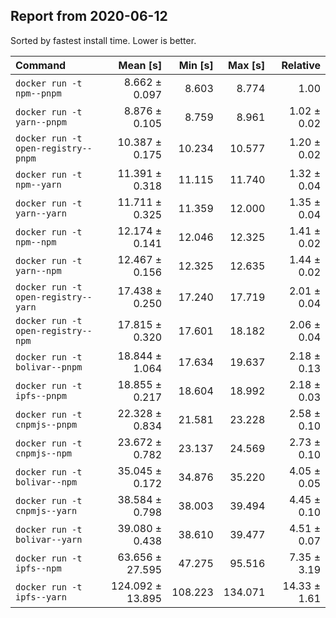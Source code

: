 ## Report from 2020-06-12

Sorted by fastest install time. Lower is better.


| Command | Mean [s] | Min [s] | Max [s] | Relative |
|:---|---:|---:|---:|---:|
| `docker run -t npm--pnpm` | 8.662 ± 0.097 | 8.603 | 8.774 | 1.00 |
| `docker run -t yarn--pnpm` | 8.876 ± 0.105 | 8.759 | 8.961 | 1.02 ± 0.02 |
| `docker run -t open-registry--pnpm` | 10.387 ± 0.175 | 10.234 | 10.577 | 1.20 ± 0.02 |
| `docker run -t npm--yarn` | 11.391 ± 0.318 | 11.115 | 11.740 | 1.32 ± 0.04 |
| `docker run -t yarn--yarn` | 11.711 ± 0.325 | 11.359 | 12.000 | 1.35 ± 0.04 |
| `docker run -t npm--npm` | 12.174 ± 0.141 | 12.046 | 12.325 | 1.41 ± 0.02 |
| `docker run -t yarn--npm` | 12.467 ± 0.156 | 12.325 | 12.635 | 1.44 ± 0.02 |
| `docker run -t open-registry--yarn` | 17.438 ± 0.250 | 17.240 | 17.719 | 2.01 ± 0.04 |
| `docker run -t open-registry--npm` | 17.815 ± 0.320 | 17.601 | 18.182 | 2.06 ± 0.04 |
| `docker run -t bolivar--pnpm` | 18.844 ± 1.064 | 17.634 | 19.637 | 2.18 ± 0.13 |
| `docker run -t ipfs--pnpm` | 18.855 ± 0.217 | 18.604 | 18.992 | 2.18 ± 0.03 |
| `docker run -t cnpmjs--pnpm` | 22.328 ± 0.834 | 21.581 | 23.228 | 2.58 ± 0.10 |
| `docker run -t cnpmjs--npm` | 23.672 ± 0.782 | 23.137 | 24.569 | 2.73 ± 0.10 |
| `docker run -t bolivar--npm` | 35.045 ± 0.172 | 34.876 | 35.220 | 4.05 ± 0.05 |
| `docker run -t cnpmjs--yarn` | 38.584 ± 0.798 | 38.003 | 39.494 | 4.45 ± 0.10 |
| `docker run -t bolivar--yarn` | 39.080 ± 0.438 | 38.610 | 39.477 | 4.51 ± 0.07 |
| `docker run -t ipfs--npm` | 63.656 ± 27.595 | 47.275 | 95.516 | 7.35 ± 3.19 |
| `docker run -t ipfs--yarn` | 124.092 ± 13.895 | 108.223 | 134.071 | 14.33 ± 1.61 |
